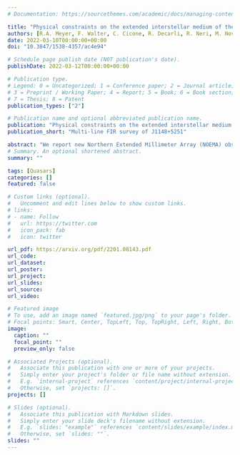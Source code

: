 ```yaml
---
# Documentation: https://sourcethemes.com/academic/docs/managing-content/

title: "Physical constraints on the extended interstellar medium of the z=6.42 quasar J1148+5251: CII 158um, NII 205um and OI 146um observations"
authors: [R.A. Meyer, F. Walter, C. Cicone, R. Decarli, R. Neri, M. Novak, A. Pensabene, D. Riechers, A. Weiss]
date: 2022-03-10T00:00:00+00:00
doi: "10.3847/1538-4357/ac4e94"

# Schedule page publish date (NOT publication's date).
publishDate: 2022-03-12T00:00:00+00:00

# Publication type.
# Legend: 0 = Uncategorized; 1 = Conference paper; 2 = Journal article;
# 3 = Preprint / Working Paper; 4 = Report; 5 = Book; 6 = Book section;
# 7 = Thesis; 8 = Patent
publication_types: ["2"]

# Publication name and optional abbreviated publication name.
publication: "Physical constraints on the extended interstellar medium of the z=6.42 quasar J1148+5251: CII 158um, NII 205um and OI 146um observations"
publication_short: "Multi-line FIR survey of J1148+5251"

abstract: "We report new Northern Extended Millimeter Array (NOEMA) observations of the CII, NII and OI atomic fine structure lines and dust continuum emission of J1148+5251, a z=6.42 quasar, that probe the physical properties of its interstellar medium (ISM). The radially-averaged CII and dust continuum emission have similar extensions (up to θ=2.51+0.46−0.25 arcsec, corresponding to r=9.8+3.3−2.1 kpc accounting for beam-convolution), confirming that J1148+5251 is the quasar with the largest CII-emitting has reservoir known at these epochs.Moreover, if the CII emission is examined only along its NE-SW axis, a significant excess (>5.8σ) of CII emission (with respect to the dust) is detected. The new wide--bandwidth observations enable us to accurately constrain the continuum emission, and do not statistically require the presence of broad CII line wings that were reported in previous studies. We also report the first detection of the OI and (tentatively) NII emission lines in J1148+5251. Using Fine Structure Lines (FSL) ratios of the [CII], NII, OI and previously measured CI emission lines, we show that J1148+5251 has similar ISM conditions compared to lower--redshift (ultra)-luminous infrared galaxies. CLOUDY modelling of the FSL ratios exclude X--ray dominated regions (XDR) and favours photodissociation regions (PDR) as the origin of the FSL emission. We find that a high radiation field (103.5−4.5G0), high gas density (n≃103.5−4.5cm−3) and HI column density of 1023cm−2 reproduce the observed FSL ratios well."
# Summary. An optional shortened abstract.
summary: ""

tags: [Quasars]
categories: []
featured: false

# Custom links (optional).
#   Uncomment and edit lines below to show custom links.
# links:
# - name: Follow
#   url: https://twitter.com
#   icon_pack: fab
#   icon: twitter

url_pdf: https://arxiv.org/pdf/2201.08143.pdf
url_code:
url_dataset:
url_poster:
url_project:
url_slides:
url_source:
url_video:

# Featured image
# To use, add an image named `featured.jpg/png` to your page's folder. 
# Focal points: Smart, Center, TopLeft, Top, TopRight, Left, Right, BottomLeft, Bottom, BottomRight.
image:
  caption: ""
  focal_point: ""
  preview_only: false

# Associated Projects (optional).
#   Associate this publication with one or more of your projects.
#   Simply enter your project's folder or file name without extension.
#   E.g. `internal-project` references `content/project/internal-project/index.md`.
#   Otherwise, set `projects: []`.
projects: []

# Slides (optional).
#   Associate this publication with Markdown slides.
#   Simply enter your slide deck's filename without extension.
#   E.g. `slides: "example"` references `content/slides/example/index.md`.
#   Otherwise, set `slides: ""`.
slides: ""
---
```

